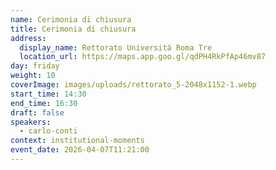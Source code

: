 ```yaml
---
name: Cerimonia di chiusura
title: Cerimonia di chiusura
address:
  display_name: Rettorato Universitá Roma Tre
  location_url: https://maps.app.goo.gl/qdPH4RkPfAp46mv87
day: friday
weight: 10
coverImage: images/uploads/rettorato_5-2048x1152-1.webp
start_time: 14:30
end_time: 16:30
draft: false
speakers:
  - carlo-conti
context: institutional-moments
event_date: 2026-04-07T11:21:00
---
```

